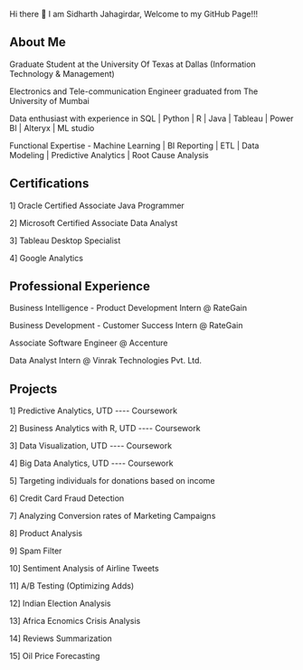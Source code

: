 Hi there 👋
I am Sidharth Jahagirdar, Welcome to my GitHub Page!!!

About Me
--------

Graduate Student at the University Of Texas at Dallas (Information Technology & Management)

Electronics and Tele-communication Engineer graduated from The University of Mumbai

Data enthusiast with experience in SQL | Python | R | Java | Tableau | Power BI | Alteryx | ML studio

Functional Expertise - Machine Learning | BI Reporting | ETL | Data Modeling | Predictive Analytics | Root Cause Analysis

Certifications
--------------
1] Oracle Certified Associate Java Programmer

2] Microsoft Certified Associate Data Analyst

3] Tableau Desktop Specialist

4] Google Analytics

Professional Experience
------------------------
Business Intelligence - Product Development Intern @ RateGain 

Business Development - Customer Success Intern @ RateGain

Associate Software Engineer @ Accenture

Data Analyst Intern @ Vinrak Technologies Pvt. Ltd.

Projects
--------
1]  Predictive Analytics, UTD  ---- Coursework 

2]  Business Analytics with R, UTD ---- Coursework

3]  Data Visualization, UTD ---- Coursework

4]  Big Data Analytics, UTD ---- Coursework

5]  Targeting individuals for donations based on income

6]  Credit Card Fraud Detection

7]  Analyzing Conversion rates of Marketing Campaigns

8]  Product Analysis

9]  Spam Filter

10] Sentiment Analysis of Airline Tweets

11] A/B Testing (Optimizing Adds)

12] Indian Election Analysis

13] Africa Ecnomics Crisis Analysis

14] Reviews Summarization

15] Oil Price Forecasting
